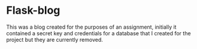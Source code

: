 # Flask-blog
This was a blog created for the purposes of an assignment, initially it contained a secret key and credentials for a database that I created for the project but they are currently removed.
